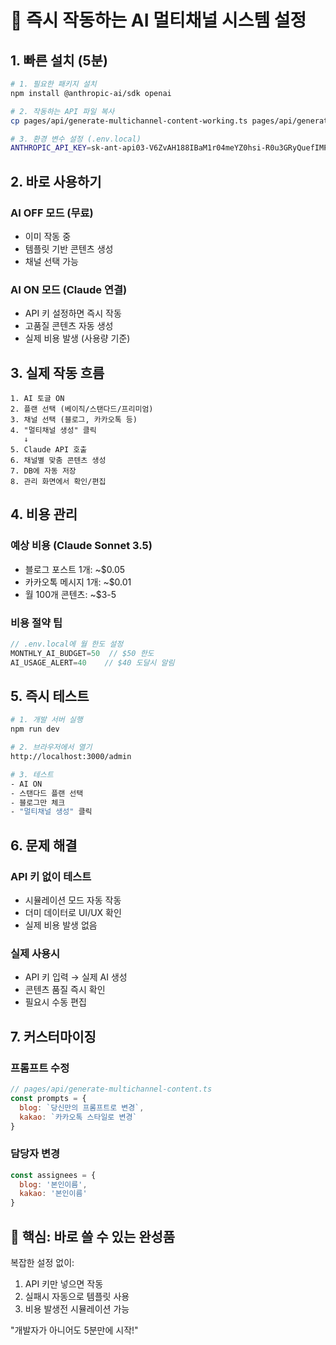 # 🚀 즉시 작동하는 AI 멀티채널 시스템 설정

## 1. 빠른 설치 (5분)

```bash
# 1. 필요한 패키지 설치
npm install @anthropic-ai/sdk openai

# 2. 작동하는 API 파일 복사
cp pages/api/generate-multichannel-content-working.ts pages/api/generate-multichannel-content.ts

# 3. 환경 변수 설정 (.env.local)
ANTHROPIC_API_KEY=sk-ant-api03-V6ZvAH188IBaM1r04meYZ0hsi-R0u3GRyQuefIMPP1AdwdL5gbFIQZ7b-T80mj2foAuoKN5LjvnMHNgIwrUyUA-L_uURAAA
```

## 2. 바로 사용하기

### AI OFF 모드 (무료)
- 이미 작동 중
- 템플릿 기반 콘텐츠 생성
- 채널 선택 가능

### AI ON 모드 (Claude 연결)
- API 키 설정하면 즉시 작동
- 고품질 콘텐츠 자동 생성
- 실제 비용 발생 (사용량 기준)

## 3. 실제 작동 흐름

```
1. AI 토글 ON
2. 플랜 선택 (베이직/스탠다드/프리미엄)
3. 채널 선택 (블로그, 카카오톡 등)
4. "멀티채널 생성" 클릭
   ↓
5. Claude API 호출
6. 채널별 맞춤 콘텐츠 생성
7. DB에 자동 저장
8. 관리 화면에서 확인/편집
```

## 4. 비용 관리

### 예상 비용 (Claude Sonnet 3.5)
- 블로그 포스트 1개: ~$0.05
- 카카오톡 메시지 1개: ~$0.01
- 월 100개 콘텐츠: ~$3-5

### 비용 절약 팁
```javascript
// .env.local에 월 한도 설정
MONTHLY_AI_BUDGET=50  // $50 한도
AI_USAGE_ALERT=40    // $40 도달시 알림
```

## 5. 즉시 테스트

```bash
# 1. 개발 서버 실행
npm run dev

# 2. 브라우저에서 열기
http://localhost:3000/admin

# 3. 테스트
- AI ON
- 스탠다드 플랜 선택
- 블로그만 체크
- "멀티채널 생성" 클릭
```

## 6. 문제 해결

### API 키 없이 테스트
- 시뮬레이션 모드 자동 작동
- 더미 데이터로 UI/UX 확인
- 실제 비용 발생 없음

### 실제 사용시
- API 키 입력 → 실제 AI 생성
- 콘텐츠 품질 즉시 확인
- 필요시 수동 편집

## 7. 커스터마이징

### 프롬프트 수정
```javascript
// pages/api/generate-multichannel-content.ts
const prompts = {
  blog: `당신만의 프롬프트로 변경`,
  kakao: `카카오톡 스타일로 변경`
}
```

### 담당자 변경
```javascript
const assignees = {
  blog: '본인이름',
  kakao: '본인이름'
}
```

## 🎯 핵심: 바로 쓸 수 있는 완성품

복잡한 설정 없이:
1. API 키만 넣으면 작동
2. 실패시 자동으로 템플릿 사용
3. 비용 발생전 시뮬레이션 가능

"개발자가 아니어도 5분만에 시작!"
